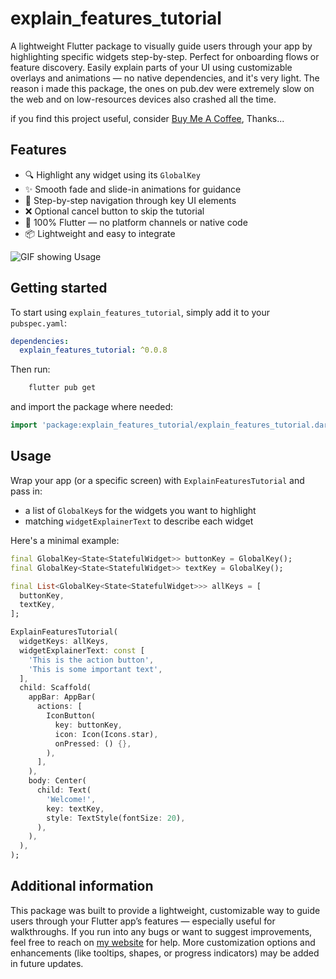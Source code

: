 <!--
This README describes the package. If you publish this package to pub.dev,
this README's contents appear on the landing page for your package.

For information about how to write a good package README, see the guide for
[writing package pages](https://dart.dev/tools/pub/writing-package-pages).

For general information about developing packages, see the Dart guide for
[creating packages](https://dart.dev/guides/libraries/create-packages)
and the Flutter guide for
[developing packages and plugins](https://flutter.dev/to/develop-packages).
-->

# explain_features_tutorial

A lightweight Flutter package to visually guide users through your app by highlighting specific widgets step-by-step. 
Perfect for onboarding flows or feature discovery.
Easily explain parts of your UI using customizable overlays and animations — no native dependencies, and it's very light.
The reason i made this package, the ones on pub.dev were extremely slow on the web and on low-resources devices also crashed all the time.

if you find this project useful, consider [Buy Me A Coffee](https://coff.ee/kibugenza), Thanks...

## Features

- 🔍 Highlight any widget using its `GlobalKey`
- ✨ Smooth fade and slide-in animations for guidance
- 🧭 Step-by-step navigation through key UI elements
- ❌ Optional cancel button to skip the tutorial
- 🧱 100% Flutter — no platform channels or native code
- 📦 Lightweight and easy to integrate

![GIF showing Usage](https://firebasestorage.googleapis.com/v0/b/indrive-clone-520d9.appspot.com/o/explain_features_tutorial.webp?alt=media&token=58dba180-56c8-4d11-a640-00e2934843d9)


## Getting started

To start using `explain_features_tutorial`, simply add it to your `pubspec.yaml`:

```yaml
dependencies:
  explain_features_tutorial: ^0.0.8
```

Then run: 
```bash
    flutter pub get
```

and import the package where needed: 

```dart
import 'package:explain_features_tutorial/explain_features_tutorial.dart';
```

## Usage

Wrap your app (or a specific screen) with `ExplainFeaturesTutorial` and pass in:

- a list of `GlobalKey`s for the widgets you want to highlight
- matching `widgetExplainerText` to describe each widget

Here's a minimal example:

```dart
final GlobalKey<State<StatefulWidget>> buttonKey = GlobalKey();
final GlobalKey<State<StatefulWidget>> textKey = GlobalKey();

final List<GlobalKey<State<StatefulWidget>>> allKeys = [
  buttonKey,
  textKey,
];

ExplainFeaturesTutorial(
  widgetKeys: allKeys,
  widgetExplainerText: const [
    'This is the action button',
    'This is some important text',
  ],
  child: Scaffold(
    appBar: AppBar(
      actions: [
        IconButton(
          key: buttonKey,
          icon: Icon(Icons.star),
          onPressed: () {},
        ),
      ],
    ),
    body: Center(
      child: Text(
        'Welcome!',
        key: textKey,
        style: TextStyle(fontSize: 20),
      ),
    ),
  ),
);
```

## Additional information

This package was built to provide a lightweight, customizable way to guide users through your Flutter app’s features — especially useful for walkthroughs.
If you run into any bugs or want to suggest improvements, feel free to reach on [my website](https://king-kibugenza.web.app/) for help.
More customization options and enhancements (like tooltips, shapes, or progress indicators) may be added in future updates.
